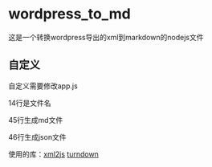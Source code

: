 # wordpress_to_md
这是一个转换wordpress导出的xml到markdown的nodejs文件

## 自定义

自定义需要修改app.js

14行是文件名

45行生成md文件

46行生成json文件

使用的库：[xml2js](https://github.com/Leonidas-from-XIV/node-xml2js)    [turndown](https://github.com/domchristie/turndown)

